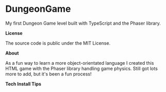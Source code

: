 # DungeonGame
My first Dungeon Game level built with TypeScript and the Phaser library.

**License**

The source code is public under the MIT License.

**About**

As a fun way to learn a more object-orientated language I created this HTML game with the Phaser library handling game physics. Still got lots more to add, but it's been a fun process!

**Tech Install Tips**

